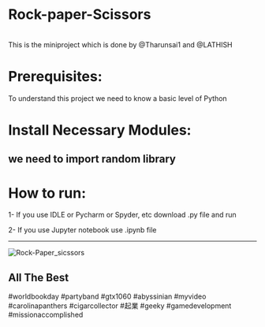 # Rock-paper-Scissors
<br>
This is the miniproject which is done by @Tharunsai1 and @LATHISH

# Prerequisites:
To understand this project we need to know a basic level of Python



# Install Necessary Modules:
we need to import random library
---
# How to run:
<p>1- If you use IDLE or Pycharm or Spyder, etc download .py file and run</p>
<p>2- If you use Jupyter notebook use .ipynb file</p>

---
<img src="https://miro.medium.com/max/800/1*8du96SQUQ0NlWmWvVu20Zw.png" alt="Rock-Paper_sicssors">

## All The Best

#worldbookday #partyband #gtx1060 #abyssinian #myvideo #carolinapanthers #cigarcollector #起業 #geeky #gamedevelopment #missionaccomplished
